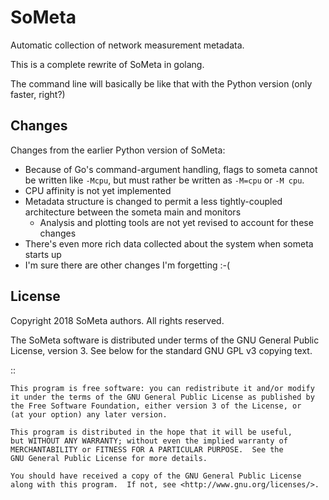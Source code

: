 SoMeta
======

Automatic collection of network measurement metadata.

This is a complete rewrite of SoMeta in golang.  

The command line will basically be like that with the Python version (only faster, right?)

Changes
-------

Changes from the earlier Python version of SoMeta:
 * Because of Go's command-argument handling, flags to someta cannot be written like `-Mcpu`, but must rather be written as `-M=cpu` or `-M cpu`.
 * CPU affinity is not yet implemented
 * Metadata structure is changed to permit a less tightly-coupled architecture between the someta main and monitors
   * Analysis and plotting tools are not yet revised to account for these changes
 * There's even more rich data collected about the system when someta starts up
 * I'm sure there are other changes I'm forgetting :-(

License
-------

Copyright 2018  SoMeta authors.  All rights reserved.

The SoMeta software is distributed under terms of the GNU General Public License, version 3.  See below for the standard GNU GPL v3 copying text.

::

    This program is free software: you can redistribute it and/or modify
    it under the terms of the GNU General Public License as published by
    the Free Software Foundation, either version 3 of the License, or
    (at your option) any later version.

    This program is distributed in the hope that it will be useful,
    but WITHOUT ANY WARRANTY; without even the implied warranty of
    MERCHANTABILITY or FITNESS FOR A PARTICULAR PURPOSE.  See the
    GNU General Public License for more details.

    You should have received a copy of the GNU General Public License
    along with this program.  If not, see <http://www.gnu.org/licenses/>.
